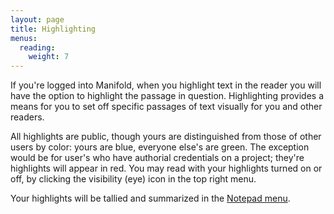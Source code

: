 ```yaml
---
layout: page
title: Highlighting
menus:
  reading:
    weight: 7
---
```


If you're logged into Manifold, when you highlight text in the reader you will have the option to highlight the passage in question. Highlighting provides a means for you to set off specific passages of text visually for you and other readers.

All highlights are public, though yours are distinguished from those of other users by color: yours are blue, everyone else's are green. The exception would be for user's who have authorial credentials on a project; they're highlights will appear in red. You may read with your highlights turned on or off, by clicking the visibility (eye) icon in the top right menu.

Your highlights will be tallied and summarized in the [Notepad menu](/docs/reading/interface.html#notepad).
